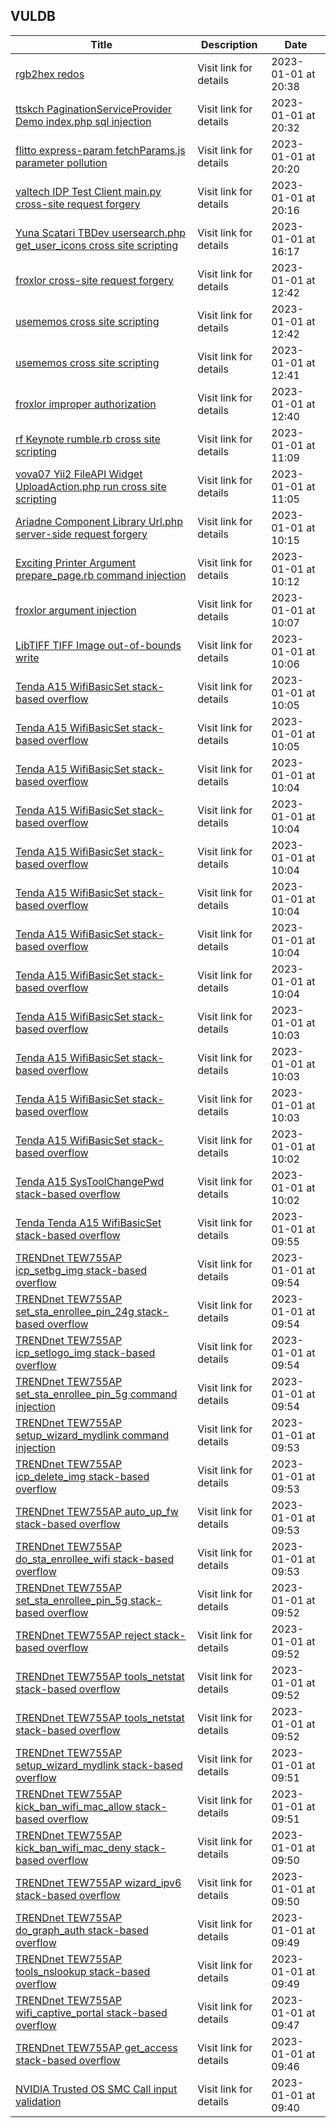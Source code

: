 ## VULDB
|Title|Description|Date|
|---|---|---|
| [rgb2hex redos](https://vuldb.com/?id.217151) | Visit link for details | 2023-01-01 at 20:38 |
| [ttskch PaginationServiceProvider Demo index.php sql injection](https://vuldb.com/?id.217150) | Visit link for details | 2023-01-01 at 20:32 |
| [flitto express-param fetchParams.js parameter pollution](https://vuldb.com/?id.217149) | Visit link for details | 2023-01-01 at 20:20 |
| [valtech IDP Test Client main.py cross-site request forgery](https://vuldb.com/?id.217148) | Visit link for details | 2023-01-01 at 20:16 |
| [Yuna Scatari TBDev usersearch.php get_user_icons cross site scripting](https://vuldb.com/?id.217147) | Visit link for details | 2023-01-01 at 16:17 |
| [froxlor cross-site request forgery](https://vuldb.com/?id.217146) | Visit link for details | 2023-01-01 at 12:42 |
| [usememos cross site scripting](https://vuldb.com/?id.217145) | Visit link for details | 2023-01-01 at 12:42 |
| [usememos cross site scripting](https://vuldb.com/?id.217144) | Visit link for details | 2023-01-01 at 12:41 |
| [froxlor improper authorization](https://vuldb.com/?id.217143) | Visit link for details | 2023-01-01 at 12:40 |
| [rf Keynote rumble.rb cross site scripting](https://vuldb.com/?id.217142) | Visit link for details | 2023-01-01 at 11:09 |
| [vova07 Yii2 FileAPI Widget UploadAction.php run cross site scripting](https://vuldb.com/?id.217141) | Visit link for details | 2023-01-01 at 11:05 |
| [Ariadne Component Library Url.php server-side request forgery](https://vuldb.com/?id.217140) | Visit link for details | 2023-01-01 at 10:15 |
| [Exciting Printer Argument prepare_page.rb command injection](https://vuldb.com/?id.217139) | Visit link for details | 2023-01-01 at 10:12 |
| [froxlor argument injection](https://vuldb.com/?id.217138) | Visit link for details | 2023-01-01 at 10:07 |
| [LibTIFF TIFF Image out-of-bounds write](https://vuldb.com/?id.217137) | Visit link for details | 2023-01-01 at 10:06 |
| [Tenda A15 WifiBasicSet stack-based overflow](https://vuldb.com/?id.217136) | Visit link for details | 2023-01-01 at 10:05 |
| [Tenda A15 WifiBasicSet stack-based overflow](https://vuldb.com/?id.217135) | Visit link for details | 2023-01-01 at 10:05 |
| [Tenda A15 WifiBasicSet stack-based overflow](https://vuldb.com/?id.217134) | Visit link for details | 2023-01-01 at 10:04 |
| [Tenda A15 WifiBasicSet stack-based overflow](https://vuldb.com/?id.217133) | Visit link for details | 2023-01-01 at 10:04 |
| [Tenda A15 WifiBasicSet stack-based overflow](https://vuldb.com/?id.217132) | Visit link for details | 2023-01-01 at 10:04 |
| [Tenda A15 WifiBasicSet stack-based overflow](https://vuldb.com/?id.217131) | Visit link for details | 2023-01-01 at 10:04 |
| [Tenda A15 WifiBasicSet stack-based overflow](https://vuldb.com/?id.217130) | Visit link for details | 2023-01-01 at 10:04 |
| [Tenda A15 WifiBasicSet stack-based overflow](https://vuldb.com/?id.217129) | Visit link for details | 2023-01-01 at 10:04 |
| [Tenda A15 WifiBasicSet stack-based overflow](https://vuldb.com/?id.217128) | Visit link for details | 2023-01-01 at 10:03 |
| [Tenda A15 WifiBasicSet stack-based overflow](https://vuldb.com/?id.217127) | Visit link for details | 2023-01-01 at 10:03 |
| [Tenda A15 WifiBasicSet stack-based overflow](https://vuldb.com/?id.217126) | Visit link for details | 2023-01-01 at 10:03 |
| [Tenda A15 WifiBasicSet stack-based overflow](https://vuldb.com/?id.217125) | Visit link for details | 2023-01-01 at 10:02 |
| [Tenda A15 SysToolChangePwd stack-based overflow](https://vuldb.com/?id.217124) | Visit link for details | 2023-01-01 at 10:02 |
| [Tenda Tenda A15 WifiBasicSet stack-based overflow](https://vuldb.com/?id.217123) | Visit link for details | 2023-01-01 at 09:55 |
| [TRENDnet TEW755AP icp_setbg_img stack-based overflow](https://vuldb.com/?id.217122) | Visit link for details | 2023-01-01 at 09:54 |
| [TRENDnet TEW755AP set_sta_enrollee_pin_24g stack-based overflow](https://vuldb.com/?id.217121) | Visit link for details | 2023-01-01 at 09:54 |
| [TRENDnet TEW755AP icp_setlogo_img stack-based overflow](https://vuldb.com/?id.217120) | Visit link for details | 2023-01-01 at 09:54 |
| [TRENDnet TEW755AP set_sta_enrollee_pin_5g command injection](https://vuldb.com/?id.217119) | Visit link for details | 2023-01-01 at 09:54 |
| [TRENDnet TEW755AP setup_wizard_mydlink command injection](https://vuldb.com/?id.217118) | Visit link for details | 2023-01-01 at 09:53 |
| [TRENDnet TEW755AP icp_delete_img stack-based overflow](https://vuldb.com/?id.217117) | Visit link for details | 2023-01-01 at 09:53 |
| [TRENDnet TEW755AP auto_up_fw stack-based overflow](https://vuldb.com/?id.217116) | Visit link for details | 2023-01-01 at 09:53 |
| [TRENDnet TEW755AP do_sta_enrollee_wifi stack-based overflow](https://vuldb.com/?id.217115) | Visit link for details | 2023-01-01 at 09:53 |
| [TRENDnet TEW755AP set_sta_enrollee_pin_5g stack-based overflow](https://vuldb.com/?id.217114) | Visit link for details | 2023-01-01 at 09:52 |
| [TRENDnet TEW755AP reject stack-based overflow](https://vuldb.com/?id.217113) | Visit link for details | 2023-01-01 at 09:52 |
| [TRENDnet TEW755AP tools_netstat stack-based overflow](https://vuldb.com/?id.217112) | Visit link for details | 2023-01-01 at 09:52 |
| [TRENDnet TEW755AP tools_netstat stack-based overflow](https://vuldb.com/?id.217111) | Visit link for details | 2023-01-01 at 09:52 |
| [TRENDnet TEW755AP setup_wizard_mydlink stack-based overflow](https://vuldb.com/?id.217110) | Visit link for details | 2023-01-01 at 09:51 |
| [TRENDnet TEW755AP kick_ban_wifi_mac_allow stack-based overflow](https://vuldb.com/?id.217109) | Visit link for details | 2023-01-01 at 09:51 |
| [TRENDnet TEW755AP kick_ban_wifi_mac_deny stack-based overflow](https://vuldb.com/?id.217108) | Visit link for details | 2023-01-01 at 09:50 |
| [TRENDnet TEW755AP wizard_ipv6 stack-based overflow](https://vuldb.com/?id.217107) | Visit link for details | 2023-01-01 at 09:50 |
| [TRENDnet TEW755AP do_graph_auth stack-based overflow](https://vuldb.com/?id.217106) | Visit link for details | 2023-01-01 at 09:49 |
| [TRENDnet TEW755AP tools_nslookup stack-based overflow](https://vuldb.com/?id.217105) | Visit link for details | 2023-01-01 at 09:49 |
| [TRENDnet TEW755AP wifi_captive_portal stack-based overflow](https://vuldb.com/?id.217104) | Visit link for details | 2023-01-01 at 09:47 |
| [TRENDnet TEW755AP get_access stack-based overflow](https://vuldb.com/?id.217103) | Visit link for details | 2023-01-01 at 09:46 |
| [NVIDIA Trusted OS SMC Call input validation](https://vuldb.com/?id.217102) | Visit link for details | 2023-01-01 at 09:40 |
